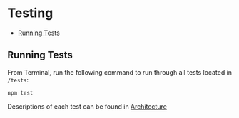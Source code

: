 # Testing

- [Running Tests](#running-tests)

## Running Tests

From Terminal, run the following command to run through all tests located in `/tests`:

```bash
npm test
```

Descriptions of each test can be found in [Architecture](architecture.md)